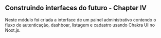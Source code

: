 ## Construindo interfaces do futuro - Chapter IV

Neste módulo foi criada a interface de um painel administrativo contendo o fluxo de autenticação, dashboar, listagem e cadastro usando Chakra UI no Noxt.js.